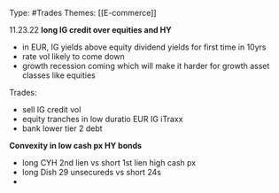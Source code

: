 Type: #Trades 
Themes: [[E-commerce]]

11.23.22
 **long IG credit over equities and HY**
- in EUR, IG yields above equity dividend yields for first time in 10yrs
- rate vol likely to come down
- growth recession coming which will make it harder for growth asset classes like equities

Trades:
- sell IG credit vol
- equity tranches in low duratio EUR IG iTraxx
- bank lower tier 2 debt

**Convexity in low cash px HY bonds**
- long CYH 2nd lien vs short 1st lien high cash px
- long Dish 29 unsecureds vs short 24s
- 